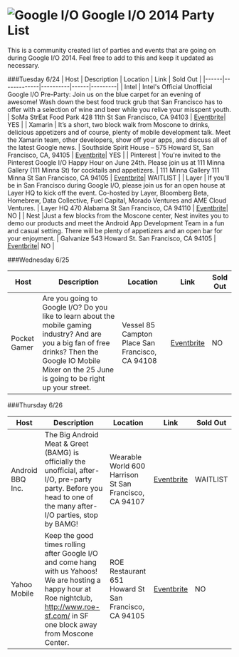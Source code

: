 ![Google I/O](http://blog.xamarin.com/wp-content/uploads/2014/06/google-io-2014.jpg)
Google I/O 2014 Party List
==========================

This is a community created list of parties and events that are going on during Google I/O 2014. Feel free to add to this and keep it updated as necessary.

###Tuesday 6/24
| Host | Description | Location | Link | Sold Out |
|------|-------------|----------|------|---------|
| Intel | Intel's Official Unofficial Google I/O Pre-Party: Join us on the blue carpet for an evening of awesome!  Wash down the best food truck grub that San Francisco has to offer with a selection of wine and beer while you relive your misspent youth. | SoMa StrEat Food Park 428 11th St San Francisco, CA 94103 | [Eventbrite](http://www.eventbrite.com/e/intels-official-unofficial-google-io-pre-party-tickets-11702828475)| YES |
| Xamarin | It’s a short, two block walk from Moscone to drinks, delicious appetizers and of course, plenty of mobile development talk.  Meet the Xamarin team, other developers, show off your apps, and discuss all of the latest Google news. | Southside Spirit House – 575 Howard St, San Francisco, CA, 94105 | [Eventbrite](http://www.eventbrite.com/e/xamarins-google-io-2014-party-tickets-11978872129)| YES |
| Pinterest | You're invited to the Pinterest Google I/O Happy Hour on June 24th. Please join us at 111 Minna Gallery (111 Minna St) for cocktails and appetizers.  | 111 Minna Gallery 111 Minna St San Francisco, CA 94105 | [Eventbrite](https://www.eventbrite.com/e/pinterest-google-io-happy-hour-tickets-11960671691)| WAITLIST |
| Layer | If you'll be in San Francisco during Google I/O, please join us for an open house at Layer HQ to kick off the event. Co-hosted by Layer, Bloomberg Beta, Homebrew, Data Collective, Fuel Capital, Morado Ventures and AME Cloud Ventures.  | Layer HQ 470 Alabama St San Francisco, CA 94110 | [Eventbrite](http://www.eventbrite.com/e/open-house-at-layer-hq-for-google-io-tickets-11908662129)| NO |
| Nest |Just a few blocks from the Moscone center, Nest invites you to demo our products and meet the Android App Development Team in a fun and casual setting. There will be plenty of appetizers and an open bar for your enjoyment.   | Galvanize 543 Howard St. San Francisco, CA 94105 | [Eventbrite](https://www.eventbrite.com/e/nest-io-mixer-tickets-11925364085)| NO |



###Wednesday 6/25

| Host | Description | Location | Link | Sold Out |
|------|-------------|----------|------|---------|
| Pocket Gamer | Are you going to Google I/O? Do you like to learn about the mobile gaming industry? And are you a big fan of free drinks? Then the Google IO Mobile Mixer on the 25 June is going to be right up your street. | Vessel 85 Campton Place San Francisco, CA 94108 | [Eventbrite](http://www.eventbrite.co.uk/e/pocket-gamer-mobile-mixer-google-io-with-appflood-everyplay-mobogenie-tickets-10015248879)| NO |

###Thursday 6/26

| Host | Description | Location | Link | Sold Out |
|------|-------------|----------|------|---------|
| Android BBQ Inc. | The Big Android Meat & Greet (BAMG) is officially the unofficial, after-I/O, pre-party party.  Before you head to one of the many after-I/O parties, stop by BAMG! |Wearable World 600 Harrison St San Francisco, CA 94107 | [Eventbrite](http://www.eventbrite.com/e/big-android-meat-greet-tickets-11786807659)| WAITLIST |
| Yahoo Mobile | Keep the good times rolling after Google I/O and come hang with us Yahoos!  We are hosting a happy hour at Roe nightclub, http://www.roe-sf.com/ in SF one block away from Moscone Center.    |ROE Restaurant 651 Howard St San Francisco, CA 94105| [Eventbrite](https://www.eventbrite.com/e/yahoo-after-party-tickets-10493214487)| NO |

